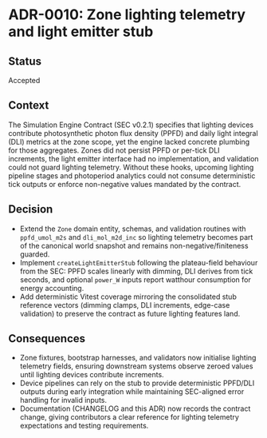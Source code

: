 # ADR-0010: Zone lighting telemetry and light emitter stub

## Status
Accepted

## Context
The Simulation Engine Contract (SEC v0.2.1) specifies that lighting devices
contribute photosynthetic photon flux density (PPFD) and daily light integral
(DLI) metrics at the zone scope, yet the engine lacked concrete plumbing for
those aggregates. Zones did not persist PPFD or per-tick DLI increments, the
light emitter interface had no implementation, and validation could not guard
lighting telemetry. Without these hooks, upcoming lighting pipeline stages and
photoperiod analytics could not consume deterministic tick outputs or enforce
non-negative values mandated by the contract.

## Decision
- Extend the `Zone` domain entity, schemas, and validation routines with
  `ppfd_umol_m2s` and `dli_mol_m2d_inc` so lighting telemetry becomes part of the
  canonical world snapshot and remains non-negative/finiteness guarded.
- Implement `createLightEmitterStub` following the plateau-field behaviour from
  the SEC: PPFD scales linearly with dimming, DLI derives from tick seconds, and
  optional `power_W` inputs report watthour consumption for energy accounting.
- Add deterministic Vitest coverage mirroring the consolidated stub reference
  vectors (dimming clamps, DLI increments, edge-case validation) to preserve the
  contract as future lighting features land.

## Consequences
- Zone fixtures, bootstrap harnesses, and validators now initialise lighting
  telemetry fields, ensuring downstream systems observe zeroed values until
  lighting devices contribute increments.
- Device pipelines can rely on the stub to provide deterministic PPFD/DLI
  outputs during early integration while maintaining SEC-aligned error handling
  for invalid inputs.
- Documentation (CHANGELOG and this ADR) now records the contract change, giving
  contributors a clear reference for lighting telemetry expectations and testing
  requirements.
